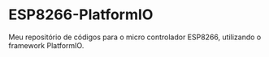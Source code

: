 # ESP8266-PlatformIO
Meu repositório de códigos para o micro controlador ESP8266, utilizando o framework PlatformIO.
